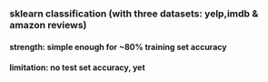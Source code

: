 ### sklearn classification (with three datasets: yelp,imdb & amazon reviews)
####  strength: simple enough for ~80% training set accuracy
####  limitation: no test set accuracy, yet
